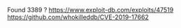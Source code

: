 Found 3389 ?
https://www.exploit-db.com/exploits/47519  
https://github.com/whokilleddb/CVE-2019-17662
